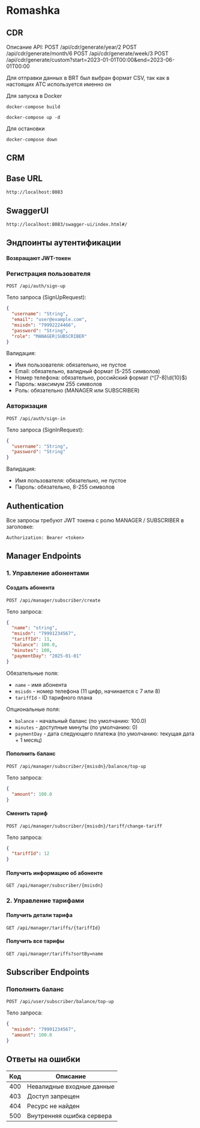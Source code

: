 # Romashka
## CDR

Описание API:
POST /api/cdr/generate/year/2
POST /api/cdr/generate/month/6
POST /api/cdr/generate/week/3
POST /api/cdr/generate/custom?start=2023-01-01T00:00&end=2023-06-01T00:00

Для отправки данных в BRT был выбран формат CSV, так как в настоящих ATC используется именно он

Для запуска в Docker

```
docker-compose build
```

```
docker-compose up -d
```

Для остановки

```
docker-compose down
```

## CRM

## Base URL
```http://localhost:8083```

## SwaggerUI

```http://localhost:8083/swagger-ui/index.html#/```

## Эндпоинты аутентификации

#### Возвращают JWT-токен

### Регистрация пользователя
```
POST /api/auth/sign-up
```
Тело запроса (SignUpRequest):
```json
{
  "username": "String",
  "email": "user@example.com",
  "msisdn": "79992224466",
  "password": "String",
  "role": "MANAGER|SUBSCRIBER"
}
```
Валидация:
- Имя пользователя: обязательно, не пустое
- Email: обязательно, валидный формат (5-255 символов)
- Номер телефона: обязательно, российский формат (^[7-8]\d{10}$)
- Пароль: максимум 255 символов
- Роль: обязательно (MANAGER или SUBSCRIBER)

### Авторизация
```
POST /api/auth/sign-in
```
Тело запроса (SignInRequest):
```json
{
  "username": "String",
  "password": "String"
}
```
Валидация:
- Имя пользователя: обязательно, не пустое
- Пароль: обязательно, 8-255 символов

## Authentication
Все запросы требуют JWT токена с ролю MANAGER / SUBSCRIBER в заголовке:
```
Authorization: Bearer <token>
```

## Manager Endpoints

### 1. Управление абонентами

#### Создать абонента
```
POST /api/manager/subscriber/create
```
Тело запроса:
```json
{
  "name": "string",
  "msisdn": "79991234567",
  "tariffId": 11,
  "balance": 100.0,
  "minutes": 100,
  "paymentDay": "2025-01-01"
}
```
Обязательные поля:
- `name` - имя абонента
- `msisdn` - номер телефона (11 цифр, начинается с 7 или 8)
- `tariffId` - ID тарифного плана

Опциональные поля:
- `balance` - начальный баланс (по умолчанию: 100.0)
- `minutes` - доступные минуты (по умолчанию: 0)
- `paymentDay` - дата следующего платежа (по умолчанию: текущая дата + 1 месяц)

#### Пополнить баланс
```
POST /api/manager/subscriber/{msisdn}/balance/top-up
```
Тело запроса:
```json
{
  "amount": 100.0
}
```

#### Сменить тариф
```
POST /api/manager/subscriber/{msisdn}/tariff/change-tariff
```
Тело запроса:
```json
{
  "tariffId": 12
}
```

#### Получить информацию об абоненте
```
GET /api/manager/subscriber/{msisdn}
```

### 2. Управление тарифами

#### Получить детали тарифа
```
GET /api/manager/tariffs/{tariffId}
```

#### Получить все тарифы
```
GET /api/manager/tariffs?sortBy=name
```

## Subscriber Endpoints

### Пополнить баланс
```
POST /api/user/subscriber/balance/top-up
```
Тело запроса:
```json
{
  "msisdn": "79991234567",
  "amount": 100.0
}
```

## Ответы на ошибки

| Код | Описание |
|-----|----------|
| 400 | Невалидные входные данные |
| 403 | Доступ запрещен |
| 404 | Ресурс не найден |
| 500 | Внутренняя ошибка сервера |
